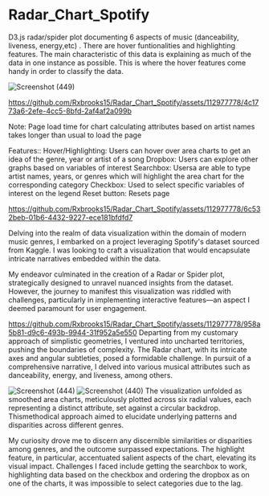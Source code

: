 # Radar_Chart_Spotify

D3.js radar/spider plot documenting 6 aspects of music (danceability, liveness, energy,etc) . There are hover funtionalities and highlighting features. The main characteristic of this data is explaining as much of the data in one instance as possible. This is where the hover features come handy in order to classify the data.

![Screenshot (449)](https://github.com/Rxbrooks15/Radar_Chart_Spotify/assets/112977778/f329beaa-afbd-441f-b0fd-4bc6391af837)


https://github.com/Rxbrooks15/Radar_Chart_Spotify/assets/112977778/4c1773a6-2efe-4cc5-8bfd-2af4af2a099b


Note: Page load time for chart calculating attributes based on artist names takes longer than usual to load the page 

Features::
Hover/Highlighting: Users can hover over area charts to get an idea of the genre, year or artist of a song
Dropbox: Users can explore other graphs based on variables of interest 
Searchbox: Usersa are able to type artist names, years, or genres which will highlight the area chart for the corresponding category 
Checkbox: Used to select specific variables of interest on the legend 
Reset button: Resets page


https://github.com/Rxbrooks15/Radar_Chart_Spotify/assets/112977778/6c532beb-01b6-4432-9227-ece181bfdfd7


Delving into the realm of data visualization within the domain of modern music genres, I embarked on a project leveraging Spotify's dataset sourced from Kaggle. I was looking to craft a visualization that would encapsulate intricate narratives embedded within the data.

My endeavor culminated in the creation of a Radar or Spider plot, strategically designed to unravel nuanced insights from the dataset. However, the journey to manifest this visualization was riddled with challenges, particularly in implementing interactive features—an aspect I deemed paramount for user engagement.




https://github.com/Rxbrooks15/Radar_Chart_Spotify/assets/112977778/958a5b81-d9c6-493b-9944-31f952a5e550
 Departing from my customary approach of simplistic geometries, I ventured into uncharted territories, pushing the boundaries of complexity. The Radar chart, with its intricate axes and angular subtleties, posed a formidable challenge. In pursuit of a comprehensive narrative, I delved into various musical attributes such as danceability, energy, and liveness, among others.


![Screenshot (444)](https://github.com/Rxbrooks15/Radar_Chart_Spotify/assets/112977778/aabd151e-ba80-4373-91e6-2912c68034bd)
![Screenshot (440)](https://github.com/Rxbrooks15/Radar_Chart_Spotify/assets/112977778/d43260dc-84b2-427c-b34b-a14e9157e36c)
The visualization unfolded as smoothed area charts, meticulously plotted across six radial values, each representing a distinct attribute, set against a circular backdrop. Thismethodical approach aimed to elucidate underlying patterns and disparities across different genres.

My curiosity drove me to discern any discernible similarities or disparities among genres, and the outcome surpassed expectations. The highlight feature, in particular, accentuated salient aspects of the chart, elevating its visual impact. Challenges I faced include getting the searchbox to work, highlighting data based on the checkbox and ordering the dropbox as on one of the charts, it was impossible to select categories due to the lag.

